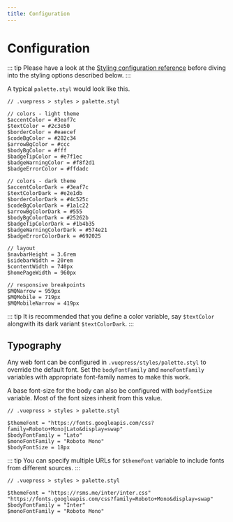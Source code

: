 ```yaml
---
title: Configuration
---
```


# Configuration

::: tip
Please have a look at the [Styling configuration reference](https://vuepress.vuejs.org/config/#styling) before diving into the styling options described below.
:::

A typical `palette.styl` would look like this.

```stylus
// .vuepress > styles > palette.styl

// colors - light theme
$accentColor = #3eaf7c
$textColor = #2c3e50
$borderColor = #eaecef
$codeBgColor = #282c34
$arrowBgColor = #ccc
$bodyBgColor = #fff
$badgeTipColor = #e7f1ec
$badgeWarningColor = #f8f2d1
$badgeErrorColor = #ffdadc

// colors - dark theme
$accentColorDark = #3eaf7c
$textColorDark = #e2e1db
$borderColorDark = #4c525c
$codeBgColorDark = #1a1c22
$arrowBgColorDark = #555
$bodyBgColorDark = #25262b
$badgeTipColorDark = #1b4b35
$badgeWarningColorDark = #574e21
$badgeErrorColorDark = #692025

// layout
$navbarHeight = 3.6rem
$sidebarWidth = 20rem
$contentWidth = 740px
$homePageWidth = 960px

// responsive breakpoints
$MQNarrow = 959px
$MQMobile = 719px
$MQMobileNarrow = 419px
```

::: tip
It is recommended that you define a color variable, say `$textColor` alongwith its dark variant `$textColorDark`.
:::

## Typography

Any web font can be configured in `.vuepress/styles/palette.styl` to override the default font. Set the `bodyFontFamily` and `monoFontFamily` variables with appropriate font-family names to make this work. 

A base font-size for the body can also be configured with `bodyFontSize` variable. Most of the font sizes inherit from this value.

```stylus
// .vuepress > styles > palette.styl

$themeFont = "https://fonts.googleapis.com/css?family=Roboto+Mono|Lato&display=swap"
$bodyFontFamily = "Lato"
$monoFontFamily = "Roboto Mono"
$bodyFontSize = 18px
```

::: tip
You can specify multiple URLs for `$themeFont` variable to include fonts from different sources.
:::

```stylus{3}
// .vuepress > styles > palette.styl

$themeFont = "https://rsms.me/inter/inter.css" "https://fonts.googleapis.com/css?family=Roboto+Mono&display=swap"
$bodyFontFamily = "Inter"
$monoFontFamily = "Roboto Mono"
```
